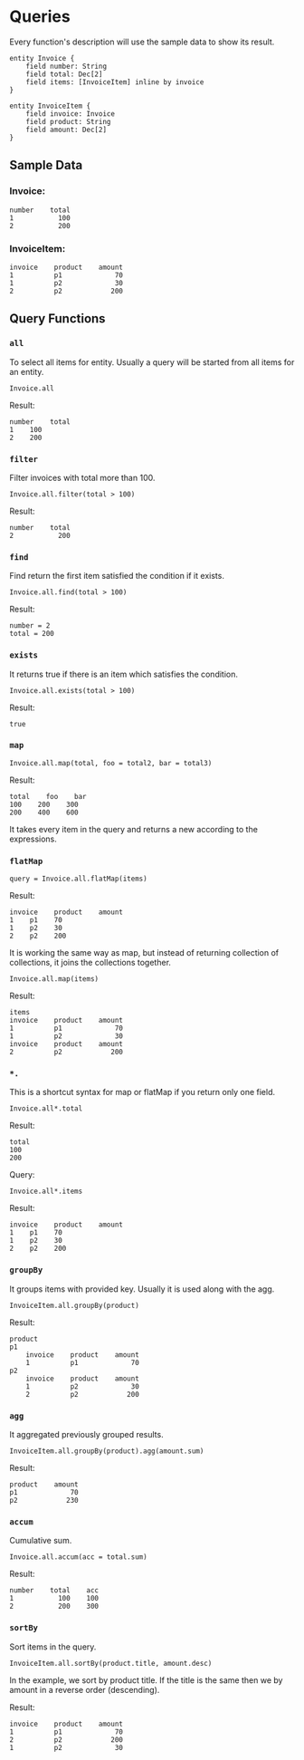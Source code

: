 # Queries

Every function's description will use the sample data to show its result.

```dsl
entity Invoice {
    field number: String
    field total: Dec[2]
    field items: [InvoiceItem] inline by invoice
}

entity InvoiceItem {
    field invoice: Invoice
    field product: String
    field amount: Dec[2]
}
```

## Sample Data

### Invoice:
```
number    total
1           100
2           200
```

### InvoiceItem:
```
invoice    product    amount
1          p1             70
1          p2             30
2          p2            200
```

## Query Functions

### `all`

To select all items for entity. Usually a query will be started from all items for an entity.

```dsl
Invoice.all
```

Result:
```
number    total
1    100
2    200
```

### `filter`

Filter invoices with total more than 100.

```dsl
Invoice.all.filter(total > 100)
```

Result:
```
number    total
2           200
```

### `find`

Find return the first item satisfied the condition if it exists.

```dsl
Invoice.all.find(total > 100)
```

Result:
```
number = 2
total = 200
```

### `exists`

It returns true if there is an item which satisfies the condition.

```dsl
Invoice.all.exists(total > 100)
```

Result:
```
true
```

### `map`

```dsl
Invoice.all.map(total, foo = total2, bar = total3)
```

Result:
```
total    foo    bar
100    200    300
200    400    600
```

It takes every item in the query and returns a new according to the expressions.

### `flatMap`

```dsl
query = Invoice.all.flatMap(items)
```

Result:
```
invoice    product    amount
1    p1    70
1    p2    30
2    p2    200
```

It is working the same way as map, but instead of returning collection of collections, it joins the collections together.

```dsl
Invoice.all.map(items)
```

Result:
```
items
invoice    product    amount
1          p1             70
1          p2             30
invoice    product    amount
2          p2            200
```

### `*.`

This is a shortcut syntax for map or flatMap if you return only one field.

```dsl
Invoice.all*.total 
```

Result:
```
total
100
200
```

Query:

```dsl
Invoice.all*.items
```

Result:
```
invoice    product    amount
1    p1    70
1    p2    30
2    p2    200
```

### `groupBy`

It groups items with provided key. Usually it is used along with the agg.

```dsl
InvoiceItem.all.groupBy(product)
```

Result:
```
product 
p1 
    invoice    product    amount
    1          p1             70
p2 
    invoice    product    amount
    1          p2             30
    2          p2            200
```

### `agg`

It aggregated previously grouped results.

```dsl
InvoiceItem.all.groupBy(product).agg(amount.sum)
```

Result:
```
product    amount
p1             70
p2            230
```

### `accum`

Cumulative sum.

```dsl
Invoice.all.accum(acc = total.sum)
```

Result:
```
number    total    acc
1           100    100
2           200    300
```

### `sortBy`

Sort items in the query.

```dsl
InvoiceItem.all.sortBy(product.title, amount.desc)
```

In the example, we sort by product title. If the title is the same then we by amount in a reverse order (descending).

Result:
```
invoice    product    amount
1          p1             70
2          p2            200
1          p2             30
```
